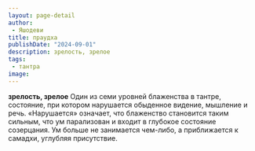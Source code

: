 ```yaml
---
layout: page-detail
author:
 - Яшодеви
title: праудха
publishDate: "2024-09-01"
description: зрелость, зрелое
tags:
 - тантра
image: 
---
```


__зрелость, зрелое__
Один из семи уровней блаженства в тантре, состояние, при котором нарушается обыденное видение, мышление и речь. «Нарушается» означает, что блаженство становится таким сильным, что ум парализован и входит в глубокое состояние созерцания. Ум больше не занимается чем-либо, а приближается к самадхи, углубляя присутствие.

